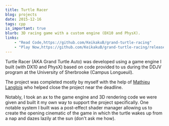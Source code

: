 ```yaml
---
title: Turtle Racer
blog: projects
date: 2015-12-16
tags: cpp
is_important: true
blurb: 3D racing game with a custom engine (DX10 and PhysX).
links:
    - "Read Code,https://github.com/KeikakuB/grand-turtle-racing"
    - "Play Now,https://github.com/KeikakuB/grand-turtle-racing/releases/tag/1.00"
---
```

Turtle Racer (AKA Grand Turtle Auto) was developed using a game engine I built (with DX10 and PhysX) based on code provided to us during the DDJV program at the University of Sherbrooke (Campus Longueuil).

The project was completed mostly by myself with the help of [Mathieu Langlois](https://www.linkedin.com/in/mathieu-langlois-a019a1100) who helped close the project near the deadline.

Notably, I took an ax to the game engine and 3D rendering code we were given and built it my own way to support the project specifically. One notable system I built was a post-effect shader manager allowing us to create the opening cinematic of the game in which the turtle wakes up from a nap and dazes lazily at the sun (don't ask me how).
